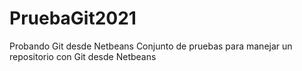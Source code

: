 # PruebaGit2021
Probando Git desde Netbeans
Conjunto de pruebas para manejar un repositorio con Git desde Netbeans 
